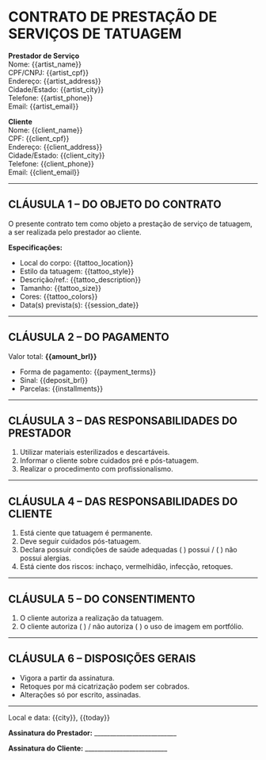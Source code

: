 # CONTRATO DE PRESTAÇÃO DE SERVIÇOS DE TATUAGEM

**Prestador de Serviço**  
Nome: {{artist_name}}  
CPF/CNPJ: {{artist_cpf}}  
Endereço: {{artist_address}}  
Cidade/Estado: {{artist_city}}  
Telefone: {{artist_phone}}  
Email: {{artist_email}}  

**Cliente**  
Nome: {{client_name}}  
CPF: {{client_cpf}}  
Endereço: {{client_address}}  
Cidade/Estado: {{client_city}}  
Telefone: {{client_phone}}  
Email: {{client_email}}  

---

## CLÁUSULA 1 – DO OBJETO DO CONTRATO

O presente contrato tem como objeto a prestação de serviço de tatuagem, a ser realizada pelo prestador ao cliente.

**Especificações:**
- Local do corpo: {{tattoo_location}}  
- Estilo da tatuagem: {{tattoo_style}}  
- Descrição/ref.: {{tattoo_description}}  
- Tamanho: {{tattoo_size}}  
- Cores: {{tattoo_colors}}  
- Data(s) prevista(s): {{session_date}}  

---

## CLÁUSULA 2 – DO PAGAMENTO

Valor total: **{{amount_brl}}**  
- Forma de pagamento: {{payment_terms}}  
- Sinal: {{deposit_brl}}  
- Parcelas: {{installments}}  

---

## CLÁUSULA 3 – DAS RESPONSABILIDADES DO PRESTADOR
1. Utilizar materiais esterilizados e descartáveis.  
2. Informar o cliente sobre cuidados pré e pós-tatuagem.  
3. Realizar o procedimento com profissionalismo.  

---

## CLÁUSULA 4 – DAS RESPONSABILIDADES DO CLIENTE
1. Está ciente que tatuagem é permanente.  
2. Deve seguir cuidados pós-tatuagem.  
3. Declara possuir condições de saúde adequadas ( ) possui / ( ) não possui alergias.  
4. Está ciente dos riscos: inchaço, vermelhidão, infecção, retoques.  

---

## CLÁUSULA 5 – DO CONSENTIMENTO
1. O cliente autoriza a realização da tatuagem.  
2. O cliente autoriza ( ) / não autoriza ( ) o uso de imagem em portfólio.  

---

## CLÁUSULA 6 – DISPOSIÇÕES GERAIS
- Vigora a partir da assinatura.  
- Retoques por má cicatrização podem ser cobrados.  
- Alterações só por escrito, assinadas.  

---

Local e data: {{city}}, {{today}}  

**Assinatura do Prestador:** __________________________  

**Assinatura do Cliente:** __________________________
